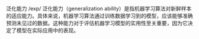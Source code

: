 泛化能力/exp/泛化能力（generalization ability）是指‌机器学习算法对新鲜样本的适应能力‌。具体来说，机器学习算法通过训练数据学习到的模型，应该能够准确预测未见过的数据。这种能力对于评估机器学习模型的实用性至关重要，因为它决定了模型在实际应用中的表现。